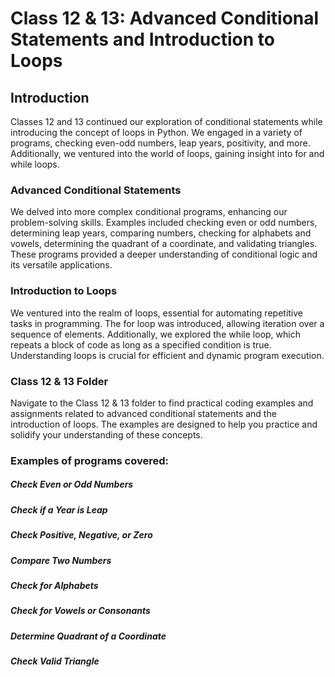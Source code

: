 # Class 12 & 13: Advanced Conditional Statements and Introduction to Loops
## Introduction
Classes 12 and 13 continued our exploration of conditional statements while introducing the concept of loops in Python. We engaged in a variety of programs, checking even-odd numbers, leap years, positivity, and more. Additionally, we ventured into the world of loops, gaining insight into for and while loops.

### Advanced Conditional Statements
We delved into more complex conditional programs, enhancing our problem-solving skills. Examples included checking even or odd numbers, determining leap years, comparing numbers, checking for alphabets and vowels, determining the quadrant of a coordinate, and validating triangles. These programs provided a deeper understanding of conditional logic and its versatile applications.

### Introduction to Loops
We ventured into the realm of loops, essential for automating repetitive tasks in programming. The for loop was introduced, allowing iteration over a sequence of elements. Additionally, we explored the while loop, which repeats a block of code as long as a specified condition is true. Understanding loops is crucial for efficient and dynamic program execution.

### Class 12 & 13 Folder
Navigate to the Class 12 & 13 folder to find practical coding examples and assignments related to advanced conditional statements and the introduction of loops. The examples are designed to help you practice and solidify your understanding of these concepts.

### Examples of programs covered:

##### Check Even or Odd Numbers
#####  Check if a Year is Leap
#####  Check Positive, Negative, or Zero
#####  Compare Two Numbers
##### Check for Alphabets
#####  Check for Vowels or Consonants
#####  Determine Quadrant of a Coordinate
#####  Check Valid Triangle

